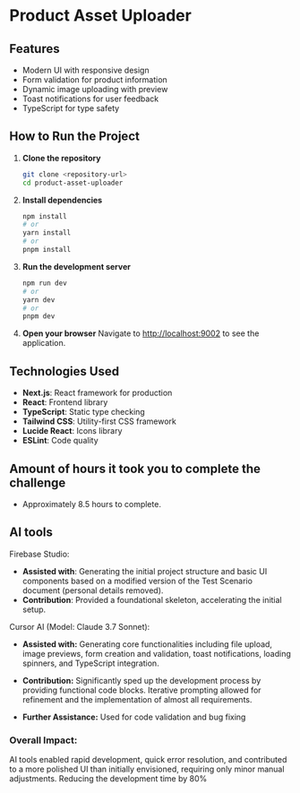 # Product Asset Uploader

## Features

- Modern UI with responsive design
- Form validation for product information
- Dynamic image uploading with preview
- Toast notifications for user feedback
- TypeScript for type safety

## How to Run the Project

1. **Clone the repository**
   ```bash
   git clone <repository-url>
   cd product-asset-uploader
   ```

2. **Install dependencies**
   ```bash
   npm install
   # or
   yarn install
   # or
   pnpm install
   ```

3. **Run the development server**
   ```bash
   npm run dev
   # or
   yarn dev
   # or
   pnpm dev
   ```

4. **Open your browser**
   Navigate to [http://localhost:9002](http://localhost:9002) to see the application.

## Technologies Used

- **Next.js**: React framework for production
- **React**: Frontend library
- **TypeScript**: Static type checking
- **Tailwind CSS**: Utility-first CSS framework
- **Lucide React**: Icons library 
- **ESLint**: Code quality 

## Amount of hours it took you to complete the challenge

- Approximately 8.5 hours to complete.

## AI tools 
Firebase Studio:
- **Assisted with**: Generating the initial project structure and basic UI components based on a modified version of the Test Scenario document (personal details removed).
- **Contribution**: Provided a foundational skeleton, accelerating the initial setup.

Cursor AI (Model: Claude 3.7 Sonnet):

- **Assisted with:** Generating core functionalities including file upload, image previews, form creation and validation, toast notifications, loading spinners, and TypeScript integration.
  
- **Contribution:** Significantly sped up the development process by providing functional code blocks. Iterative prompting allowed for refinement and the implementation of almost all requirements.
  
- **Further Assistance:** Used for code validation and bug fixing
  
### **Overall Impact:** 
AI tools enabled rapid development, quick error resolution, and contributed to a more polished UI than initially envisioned, requiring only minor manual adjustments. Reducing the development time by 80%





